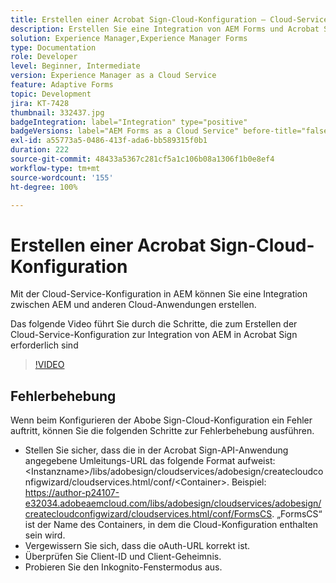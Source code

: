 ```yaml
---
title: Erstellen einer Acrobat Sign-Cloud-Konfiguration – Cloud-Service
description: Erstellen Sie eine Integration von AEM Forms und Acrobat Sign mithilfe der Cloud-Service-Konfiguration.
solution: Experience Manager,Experience Manager Forms
type: Documentation
role: Developer
level: Beginner, Intermediate
version: Experience Manager as a Cloud Service
feature: Adaptive Forms
topic: Development
jira: KT-7428
thumbnail: 332437.jpg
badgeIntegration: label="Integration" type="positive"
badgeVersions: label="AEM Forms as a Cloud Service" before-title="false"
exl-id: a55773a5-0486-413f-ada6-bb589315f0b1
duration: 222
source-git-commit: 48433a5367c281cf5a1c106b08a1306f1b0e8ef4
workflow-type: tm+mt
source-wordcount: '155'
ht-degree: 100%

---
```


# Erstellen einer Acrobat Sign-Cloud-Konfiguration

Mit der Cloud-Service-Konfiguration in AEM können Sie eine Integration zwischen AEM und anderen Cloud-Anwendungen erstellen.

Das folgende Video führt Sie durch die Schritte, die zum Erstellen der Cloud-Service-Konfiguration zur Integration von AEM in Acrobat Sign erforderlich sind

>[!VIDEO](https://video.tv.adobe.com/v/332437?quality=12&learn=on)

## Fehlerbehebung

Wenn beim Konfigurieren der Abobe Sign-Cloud-Konfiguration ein Fehler auftritt, können Sie die folgenden Schritte zur Fehlerbehebung ausführen.
* Stellen Sie sicher, dass die in der Acrobat Sign-API-Anwendung angegebene Umleitungs-URL das folgende Format aufweist:
&lt;Instanzname>/libs/adobesign/cloudservices/adobesign/createcloudconfigwizard/cloudservices.html/conf/&lt;Container>.
Beispiel: https://author-p24107-e32034.adobeaemcloud.com/libs/adobesign/cloudservices/adobesign/createcloudconfigwizard/cloudservices.html/conf/FormsCS. „FormsCS“ ist der Name des Containers, in dem die Cloud-Konfiguration enthalten sein wird.
* Vergewissern Sie sich, dass die oAuth-URL korrekt ist.
* Überprüfen Sie Client-ID und Client-Geheimnis.
* Probieren Sie den Inkognito-Fenstermodus aus.

